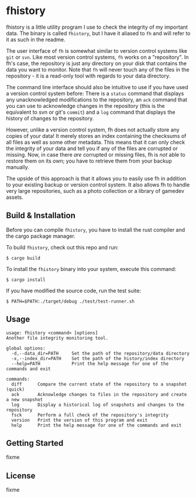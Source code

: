 fhistory
========

fhistory is a little utility program I use to check the integrity of my important
data. The binary is called `fhistory`, but I have it aliased to `fh` and will refer
to it as such in the readme.

The user interface of `fh` is somewhat similar to version control systems
like `git` or `svn`. Like most version control systems, `fh` works on a "repository".
In fh's case, the repository is just any directory on your disk that contains the data
you want to monitor. Note that `fh` will never touch any of the files in the
repository - it is a read-only tool with regards to your data directory.

The command line interface should also be intuitive to use if you have used a
version control system before: There is a `status` command that displays any
unacknowledged modifications to the repository, an `ack` command that you can use
to acknowledge changes in the repository (this is the equivalent to svn or git's
`commit`) and a `log` command that displays the history of changes to the
repository.

However, unlike a version control system, fh does not actually store any copies
of your data! It merely stores an index containing the checksums of all files
as well as some other metadata. This means that it can only check the integrity
of your data and tell you if any of the files are corrupted or missing. Now, in
case there *are* corrupted or missing files, fh is *not* able to restore them on
its own; you have to retrieve them from your backup manually.

The upside of this approach is that it allows you to easily use fh in addition
to your existing backup or version control system. It also allows fh to handle
very large repositories, such as a photo collection or a library of gamedev assets.


Build & Installation
--------------------

Before you can compile `fhistory`, you have to install the rust compiler and the
cargo package manager.

To build `fhistory`, check out this repo and run:

    $ cargo build

To install the `fhistory` binary into your system, execute this command:

    $ cargo install

If you have modified the source code, run the test suite:

    $ PATH=$PATH:./target/debug ./test/test-runner.sh


Usage
-----

    usage: fhistory <command> [options]
    Another file integrity monitoring tool.

    global options:
      -d,--data_dir=PATH     Set the path of the repository/data directory
      -x,--index_dir=PATH    Set the path of the history/index directory
      --help=PATH            Print the help message for one of the commands and exit

    commands:
      diff      Compare the current state of the repository to a snapshot (quick)
      ack       Acknowledge changes to files in the repository and create a new snapshot
      log       Display a historical log of snapshots and changes to the repository
      fsck      Perform a full check of the repository's integrity
      version   Print the version of this program and exit
      help      Print the help message for one of the commands and exit


Getting Started
---------------

fixme


License
-------

fixme
